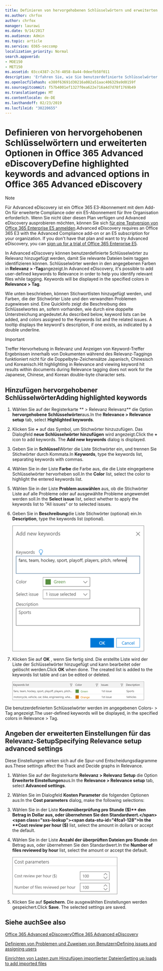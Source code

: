 ```yaml
---
title: Definieren von hervorgehobenen Schlüsselwörtern und erweiterten Optionen in Office 365 Advanced eDiscovery
ms.author: chrfox
author: chrfox
manager: laurawi
ms.date: 9/14/2017
ms.audience: Admin
ms.topic: article
ms.service: O365-seccomp
localization_priority: Normal
search.appverid:
- MOE150
- MET150
ms.assetid: 03cc4387-2c7d-4058-8a44-0deefb58f011
description: 'Erfahren Sie, wie Sie benutzerdefinierte Schlüsselwörter zu Relevanz hinzufügen, um relevante Dateien beim Tagging in Office 365 Advanced eDiscovery und zum Angeben von Kostenparametern zu identifizieren.  '
ms.openlocfilehash: e380f63691d30216a082a51aac406329a9d0159f
ms.sourcegitcommit: f57b4001ef1327f0ea622e716a4d7d78f1769b49
ms.translationtype: MT
ms.contentlocale: de-DE
ms.lasthandoff: 02/23/2019
ms.locfileid: "30220655"
---
```

# <a name="define-highlighted-keywords-and-advanced-options-in-office-365-advanced-ediscovery"></a><span data-ttu-id="4fca1-103">Definieren von hervorgehobenen Schlüsselwörtern und erweiterten Optionen in Office 365 Advanced eDiscovery</span><span class="sxs-lookup"><span data-stu-id="4fca1-103">Define highlighted keywords and advanced options in Office 365 Advanced eDiscovery</span></span>

> [!NOTE]
> <span data-ttu-id="4fca1-p101">Für Advanced eDiscovery ist ein Office 365 E3-Abonnement mit dem Add-On für erweiterte Compliance oder ein E5-Abonnement für Ihre Organisation erforderlich. Wenn Sie nicht über diesen Plan verfügen und Advanced eDiscovery ausprobieren möchten, können Sie sich [für eine Testversion von Office 365 Enterprise E5 anmelden](https://go.microsoft.com/fwlink/p/?LinkID=698279).</span><span class="sxs-lookup"><span data-stu-id="4fca1-p101">Advanced eDiscovery requires an Office 365 E3 with the Advanced Compliance add-on or an E5 subscription for your organization. If you don't have that plan and want to try Advanced eDiscovery, you can [sign up for a trial of Office 365 Enterprise E5](https://go.microsoft.com/fwlink/p/?LinkID=698279).</span></span> 
  
<span data-ttu-id="4fca1-p102">In Advanced eDiscovery können benutzerdefinierte Schlüsselwörter zu Relevanz hinzugefügt werden, damit Sie relevante Dateien beim taggen identifizieren können. Schlüsselwörter werden in den angegebenen Farben in **Relevanz \> -Tag**angezeigt.</span><span class="sxs-lookup"><span data-stu-id="4fca1-p102">In Advanced eDiscovery, it's possible to add user-defined keywords to Relevance in order to help you identify relevant files while tagging. Keywords will be displayed in the specified colors in **Relevance \> Tag**.</span></span> 
  
<span data-ttu-id="4fca1-p103">Wie unten beschrieben, können Stichwortlisten hinzugefügt werden, und Farben, die der Stichwörter Liste und den verwandten Problemen zugewiesen sind. Eine QuickInfo zeigt die Beschreibung des Schlüsselwortes an, sofern vorhanden, wie durch eine doppelte Unterstreichung angedeutet.</span><span class="sxs-lookup"><span data-stu-id="4fca1-p103">As described below, keyword lists can be added, and colors assigned to the Keywords list and the related issues. A tooltip displays the keyword's description, if one exists, as indicated by a double underline.</span></span>
  
> [!IMPORTANT]
> <span data-ttu-id="4fca1-110">Treffer Hervorhebung in Relevanz und Anzeigen von Keyword-Treffer Ergebnissen innerhalb von Dokumenten während des Relevanz-Taggings funktioniert nicht für die Doppelbyte-Zeichensätze Japanisch, Chinesisch und Koreanisch.</span><span class="sxs-lookup"><span data-stu-id="4fca1-110">Hit highlighting in Relevance and viewing keyword hit results within documents during Relevance tagging does not work for the Japanese, Chinese, and Korean double-byte character sets.</span></span> 
  
## <a name="adding-highlighted-keywords"></a><span data-ttu-id="4fca1-111">Hinzufügen hervorgehobener Schlüsselwörter</span><span class="sxs-lookup"><span data-stu-id="4fca1-111">Adding highlighted keywords</span></span>

1. <span data-ttu-id="4fca1-112">Wählen Sie auf der Registerkarte \*\* \> Relevanz Relevanz\*\* die Option **hervorgehobene Schlüsselwörter**aus.</span><span class="sxs-lookup"><span data-stu-id="4fca1-112">In the **Relevance \> Relevance setup** tab, select **Highlighted keywords**.</span></span>
    
2. <span data-ttu-id="4fca1-p104">Klicken Sie **+** auf das Symbol, um Stichwörter hinzuzufügen. Das Dialogfeld **neue Schlüsselwörter hinzufügen** wird angezeigt.</span><span class="sxs-lookup"><span data-stu-id="4fca1-p104">Click the **+** icon to add keywords. The **Add new keywords** dialog is displayed.</span></span> 
    
3. <span data-ttu-id="4fca1-115">Geben Sie in **Schlüssel**Wörter die Liste Stichwörter ein, und trennen Sie Stichwörter durch Kommata.</span><span class="sxs-lookup"><span data-stu-id="4fca1-115">In **Keywords**, type the keywords list, separating keywords with commas.</span></span> 
    
4. <span data-ttu-id="4fca1-116">Wählen Sie in der Liste **Farbe** die Farbe aus, die die Liste eingegebene Schlüsselwörter hervorheben soll.</span><span class="sxs-lookup"><span data-stu-id="4fca1-116">In the **Color** list, select the color to highlight the entered keywords list.</span></span> 
    
5. <span data-ttu-id="4fca1-117">Wählen Sie in der Liste **Problem auswählen** aus, ob die Stichwörter Liste auf alle Probleme oder auf ausgewählte Probleme angewendet werden soll.</span><span class="sxs-lookup"><span data-stu-id="4fca1-117">In the **Select issue** list, select whether to apply the keywords list to "All issues" or to selected issues.</span></span> 
    
6. <span data-ttu-id="4fca1-118">Geben Sie in **Beschreibung**die Liste Stichwörter (optional) ein.</span><span class="sxs-lookup"><span data-stu-id="4fca1-118">In **Description**, type the keywords list (optional).</span></span>
    
    ![Neue Schlüsselwörter hinzufügen](media/1683a71f-0875-48fc-b4ef-01f3b0e8e8e9.png)
  
7. <span data-ttu-id="4fca1-p105">Klicken Sie auf **OK** , wenn Sie fertig sind. Die erstellte Liste wird der Liste der Schlüsselwörter hinzugefügt und kann bearbeitet oder gelöscht werden.</span><span class="sxs-lookup"><span data-stu-id="4fca1-p105">Click **OK** when done. The created list is added to the keywords list table and can be edited or deleted.</span></span> 
    
    ![Liste der Relevanzeinrichtungsschlüsselwörter](media/a05d5ec0-8bde-470d-97e2-456b169281d6.png)
  
<span data-ttu-id="4fca1-123">Die benutzerdefinierten Schlüsselwörter werden im angegebenen Colors- \> Tag angezeigt.</span><span class="sxs-lookup"><span data-stu-id="4fca1-123">The user-defined keywords will be displayed, in the specified colors in Relevance \> Tag.</span></span> 
  
## <a name="specifying-relevance-setup-advanced-settings"></a><span data-ttu-id="4fca1-124">Angeben der erweiterten Einstellungen für das Relevanz-Setup</span><span class="sxs-lookup"><span data-stu-id="4fca1-124">Specifying Relevance setup advanced settings</span></span>

<span data-ttu-id="4fca1-125">Diese Einstellungen wirken sich auf die Spur-und Entscheidungsdiagramme aus.</span><span class="sxs-lookup"><span data-stu-id="4fca1-125">These settings affect the Track and Decide graphs in Relevance.</span></span>
  
1. <span data-ttu-id="4fca1-126">Wählen Sie auf der Registerkarte **Relevanz \> Relevanz Setup** die Option **Erweiterte Einstellungen**aus.</span><span class="sxs-lookup"><span data-stu-id="4fca1-126">In the **Relevance \> Relevance setup** tab, select **Advanced settings**.</span></span>
    
2. <span data-ttu-id="4fca1-127">Wählen Sie im Dialogfeld **Kosten Parameter** die folgenden Optionen aus:</span><span class="sxs-lookup"><span data-stu-id="4fca1-127">In the **Cost parameters** dialog, make the following selections:</span></span> 
    
1. <span data-ttu-id="4fca1-128">Wählen Sie in der Liste **Kostenüberprüfung pro Stunde ($)** den Betrag in Dollar aus, oder übernehmen Sie den Standardwert.</span><span class="sxs-lookup"><span data-stu-id="4fca1-128">In the **Cost review per hour ($)** list, select the amount in dollars or accept the default.</span></span> 
    
2. <span data-ttu-id="4fca1-129">Wählen Sie in der Liste **Anzahl der überprüften Dateien pro Stunde** den Betrag aus, oder übernehmen Sie den Standardwert.</span><span class="sxs-lookup"><span data-stu-id="4fca1-129">In the **Number of files reviewed by hour** list, select the amount or accept the default.</span></span> 
    
    ![Kostenparameter für Relevanzeinrichtung](media/bab7b5b7-6297-4e7c-b0a6-ba5aa8b21787.png)
  
3. <span data-ttu-id="4fca1-p106">Klicken Sie auf **Speichern**. Die ausgewählten Einstellungen werden gespeichert.</span><span class="sxs-lookup"><span data-stu-id="4fca1-p106">Click **Save**. The selected settings are saved.</span></span>
    
## <a name="see-also"></a><span data-ttu-id="4fca1-133">Siehe auch</span><span class="sxs-lookup"><span data-stu-id="4fca1-133">See also</span></span>

[<span data-ttu-id="4fca1-134">Office 365 Advanced eDiscovery</span><span class="sxs-lookup"><span data-stu-id="4fca1-134">Office 365 Advanced eDiscovery</span></span>](office-365-advanced-ediscovery.md)
  
[<span data-ttu-id="4fca1-135">Definieren von Problemen und Zuweisen von Benutzern</span><span class="sxs-lookup"><span data-stu-id="4fca1-135">Defining issues and assigning users</span></span>](define-issues-and-assign-users.md)
  
[<span data-ttu-id="4fca1-136">Einrichten von Lasten zum Hinzufügen importierter Dateien</span><span class="sxs-lookup"><span data-stu-id="4fca1-136">Setting up loads to add imported files</span></span>](set-up-loads-to-add-imported-files.md)

